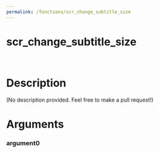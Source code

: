 ```yaml
---
permalink: /functions/scr_change_subtitle_size
---
```

# scr_change_subtitle_size  
&nbsp;  
# Description  
(No description provided. Feel free to make a pull request!) 
&nbsp;  
# Arguments
### argument0

&nbsp;    


